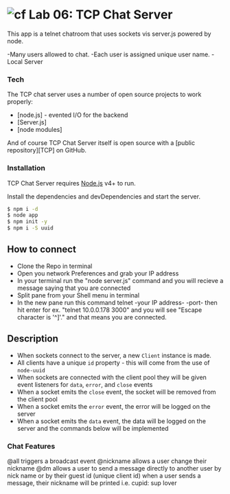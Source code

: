 ![cf](https://i.imgur.com/7v5ASc8.png) Lab 06: TCP Chat Server
======

This app is a telnet chatroom that uses sockets vis server.js powered by node.

  -Many users allowed to chat.
  -Each user is assigned unique user name.
  -Local Server
  
### Tech

The TCP chat server uses a number of open source projects to work properly:

* [node.js] - evented I/O for the backend
* [Server.js] 
* [node modules]

And of course TCP Chat Server itself is open source with a [public repository][TCP]
 on GitHub.

### Installation

TCP Chat Server requires [Node.js](https://nodejs.org/) v4+ to run.

Install the dependencies and devDependencies and start the server.

```sh
$ npm i -d
$ node app
$ npm init -y
$ npm i -S uuid
```
## How to connect

* Clone the Repo in terminal
* Open you network Preferences and grab your IP address 
* In your terminal run the "node server.js" command and you will recieve a message saying that you are connected
* Split pane from your Shell menu in terminal
* In the new pane run this command telnet -your IP address- -port- then hit enter
for ex. "telnet 10.0.0.178 3000" and you will see "Escape character is '^]'." and that means you are connected.

## Description

* When sockets connect to the server, a new `Client` instance is made.
* All clients have a unique `id` property - this will come from the use of `node-uuid`
* When sockets are connected with the client pool they will be given event listeners for `data`, `error`, and `close` events
 * When a socket emits the `close` event, the socket will be removed from the client pool
 * When a socket emits the `error` event, the error will be logged on the server
 * When a socket emits the `data` event, the data will be logged on the server and the commands below will be implemented

### Chat Features
@all triggers a broadcast event
@nickname allows a user change their nickname
@dm allows a user to send a message directly to another user by nick name or by their guest id (unique client id)
when a user sends a message, their nickname will be printed
i.e. cupid: sup lover
